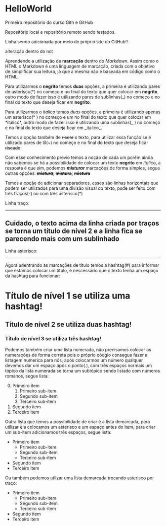 # HelloWorld

Primeiro repositório do curso Gith e GitHub

Repositório local e repositório remoto sendo testados.

Linha sendo adicionada por meio do próprio site do GitHub!!

alteração dentro do not

Aprendendo a utilização de **marcação** dentro do _Markdown_.
Assim como o HTML o Markdown é uma linguagem de marcação, criada com o objetivo de simplificar sua leitura, já que a mesma não é baseada em código como o HTML.

Para utilizarmos o **negrito** temos **duas** opções, a primeira é utilizando pares de asterisco(\*) no começo e no final do texto que quer colocar em **negrito**, outro modo de fazer isso é utilizando pares de sublinhas(\_) no começo e no final do texto que deseja ficar em **negrito**.

Para utilizarmos o _italico_ temos _duas_ opções, a primeira é utilizando apenas um asterisco(* ) no começo e um no final do texto que quer colocar em *italico\*, outro modo de fazer isso é utilizando uma sublinhas(_ ) no começo e no final do texto que deseja ficar em \_italico_.

Temos a opção também de ~~riscar~~ o texto, para utilizar essa função se é utilizado pares de til(~) no começo e no final do texto que deseja ficar ~~riscado~~.

Com esse conhecimento previo temos a noção de cada um porém ainda não sabemos se há a possíbilidade de colocar um texto **negrito** em _italico_, a resposta é que sim, podemos _**misturar**_ marcações de forma simples, segue outras opções: _~~**mistura**~~_; ~~**mistura**~~; ~~**mistura**~~

Temos a opção de adicionar separadores, esses são linhas horizontais que podem ser utilizados para uma divisão visual do texto, pode ser feito com três traços(-) ou com três asterisco(\*)

Linha traço:

---

## Cuidado, o texto acima da linha criada por traços se torna um título de nível 2 e a linha fica se parecendo mais com um sublinhado

Linha asterisco:

---

Agora adentrando as marcações de título temos a hashtag(#) para informar que estamos colocar um título, é nescessário que o texto tenha um espaço da hashtag para funcionar:

# Título de nível 1 se utiliza uma hashtag!

## Título de nível 2 se utiliza duas hashtag!

### Título de nível 3 se utiliza três hashtag!

Podemos também criar uma lista numerada, não precisamos colocar as numerações de forma correta pois o próprio códgio consegue fazer a listagem numerica para nós, após colocarmos um número qualquer devemos dar um espaço após o ponto(.), com três espaços normais um tópico da lista numerada se torna um subtópico sendo listado com números romanos, segue lista:

0. Primeiro item
   1. Primeiro sub-item
   1. Segundo sub-item
   1. Terceiro sub-item
0. Segundo item
0. Terceiro item

Outra lista que temos a possibilidade de criar é a lista demarcada, para utilizar ela colocamos um asterisco e um espaço antes do item, para criar um sub-item adicionamos três espaços, segue lista:

* Primeiro item
   * Primeiro sub-item
   * Segundo sub-item
   * Terceiro sub-item
* Segundo item
* Terceiro item

Ou também podemos utlizar uma lista demarcada trocando asterisco por traço:

- Primeiro item
   - Primeiro sub-item
   - Segundo sub-item
   - Terceiro sub-item
- Segundo item
- Terceiro item
